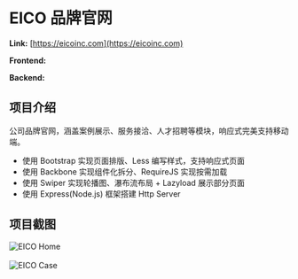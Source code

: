 # EICO 品牌官网

**Link:** [https://eicoinc.com](https://eicoinc.com)

**Frontend:**
[<Badge type="tip" text="Bootstrap" />](https://getbootstrap.com)
[<Badge type="tip" text="Backbone.js" />](https://backbonejs.org)
[<Badge type="tip" text="RequireJS" />](https://requirejs.org)
[<Badge type="tip" text="Swiper" />](https://swiperjs.com)

**Backend:**
[<Badge type="tip" text="Node" />](https://nodejs.org)
[<Badge type="tip" text="Express" />](https://expressjs.com)

## 项目介绍

公司品牌官网，涵盖案例展示、服务接洽、人才招聘等模块，响应式完美支持移动端。

- 使用 Bootstrap 实现页面排版、Less 编写样式，支持响应式页面
- 使用 Backbone 实现组件化拆分、RequireJS 实现按需加载
- 使用 Swiper 实现轮播图、瀑布流布局 + Lazyload 展示部分页面
- 使用 Express(Node.js) 框架搭建 Http Server

## 项目截图

![EICO Home](/projects/eico/eico-home.png)
<br />
<br />
![EICO Case](/projects/eico/eico-case.png)
